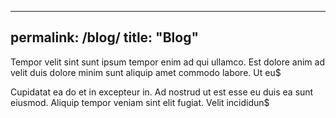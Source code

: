 
---
permalink: /blog/
title: "Blog"
---

Tempor velit sint sunt ipsum tempor enim ad qui ullamco. Est dolore anim ad velit duis dolore minim sunt aliquip amet commodo labore. Ut eu$

Cupidatat ea do et in excepteur in. Ad nostrud ut est esse eu duis ea sunt eiusmod. Aliquip tempor veniam sint elit fugiat. Velit incididun$




